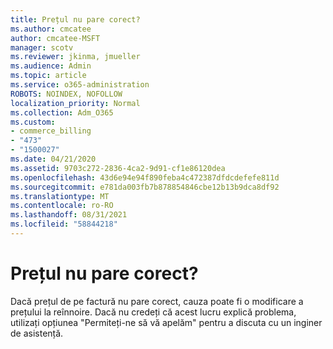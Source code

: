 ```yaml
---
title: Prețul nu pare corect?
ms.author: cmcatee
author: cmcatee-MSFT
manager: scotv
ms.reviewer: jkinma, jmueller
ms.audience: Admin
ms.topic: article
ms.service: o365-administration
ROBOTS: NOINDEX, NOFOLLOW
localization_priority: Normal
ms.collection: Adm_O365
ms.custom:
- commerce_billing
- "473"
- "1500027"
ms.date: 04/21/2020
ms.assetid: 9703c272-2836-4ca2-9d91-cf1e86120dea
ms.openlocfilehash: 43d6e94e94f890feba4c472387dfdcdefefe811d
ms.sourcegitcommit: e781da003fb7b878854846cbe12b13b9dca8df92
ms.translationtype: MT
ms.contentlocale: ro-RO
ms.lasthandoff: 08/31/2021
ms.locfileid: "58844218"
---
```

# <a name="price-doesnt-look-correct"></a>Prețul nu pare corect?

Dacă prețul de pe factură nu pare corect, cauza poate fi o modificare a prețului la reînnoire. Dacă nu credeți că acest lucru explică problema, utilizați opțiunea "Permiteți-ne să vă apelăm" pentru a discuta cu un inginer de asistență.